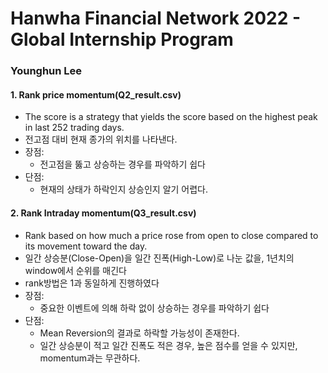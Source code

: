 # Hanwha Financial Network 2022 - Global Internship Program
### Younghun Lee



#### 1. Rank price momentum(Q2_result.csv)
- The score is a strategy that yields the score based on the highest peak in last 252 trading days.
- 전고점 대비 현재 종가의 위치를 나타낸다.
- 장점:
  - 전고점을 뚫고 상승하는 경우를 파악하기 쉽다
- 단점:
  - 현재의 상태가 하락인지 상승인지 알기 어렵다.


#### 2. Rank Intraday momentum(Q3_result.csv)
-  Rank based on how much a price rose from open to close compared to its movement toward the day.
- 일간 상승분(Close-Open)을 일간 진폭(High-Low)로 나눈 값을, 1년치의 window에서 순위를 매긴다
- rank방법은 1과 동일하게 진행하였다
- 장점:
  - 중요한 이벤트에 의해 하락 없이 상승하는 경우를 파악하기 쉽다
- 단점:
  - Mean Reversion의 결과로 하락할 가능성이 존재한다.
  - 일간 상승분이 적고 일간 진폭도 적은 경우, 높은 점수를 얻을 수 있지만, momentum과는 무관하다.
